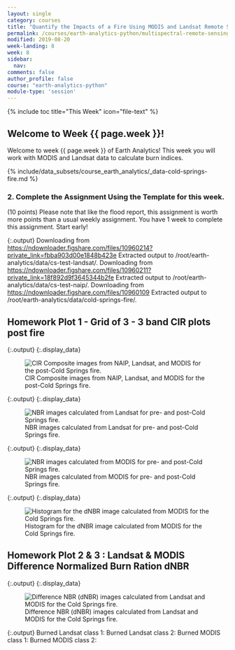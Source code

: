 ```yaml
---
layout: single
category: courses
title: "Quantify the Impacts of a Fire Using MODIS and Landsat Remote Sensing Data in Python"
permalink: /courses/earth-analytics-python/multispectral-remote-sensing-modis/
modified: 2019-08-20
week-landing: 8
week: 8
sidebar:
  nav:
comments: false
author_profile: false
course: "earth-analytics-python"
module-type: 'session'
---
```


{% include toc title="This Week" icon="file-text" %}

<div class="notice--info" markdown="1">

## <i class="fa fa-ship" aria-hidden="true"></i> Welcome to Week {{ page.week }}!

Welcome to week {{ page.week }} of Earth Analytics! This week you will work with MODIS and 
Landsat data to calculate burn indices.  

{% include/data_subsets/course_earth_analytics/_data-cold-springs-fire.md %}

</div>

### 2. Complete the Assignment Using the Template for this week. 
(10 points)
Please note that like the flood report, this assignment is worth more points than
a usual weekly assignment. You have 1 week to complete this assignment. Start
early!








{:.output}
    Downloading from https://ndownloader.figshare.com/files/10960214?private_link=fbba903d00e1848b423e
    Extracted output to /root/earth-analytics/data/cs-test-landsat/.
    Downloading from https://ndownloader.figshare.com/files/10960211?private_link=18f892d9f3645344b2fe
    Extracted output to /root/earth-analytics/data/cs-test-naip/.
    Downloading from https://ndownloader.figshare.com/files/10960109
    Extracted output to /root/earth-analytics/data/cold-springs-fire/.









## Homework Plot 1 - Grid of 3 - 3 band CIR plots post fire


{:.output}
{:.display_data}

<figure>

<img src = "{{ site.url }}//images/courses/earth-analytics-python/08-multispectral-remote-sensing-fire/2017-01-01-week-08-spectral-remote-sensing-modis_12_0.png" alt = "CIR Composite images from NAIP, Landsat, and MODIS for the post-Cold Springs fire.">
<figcaption>CIR Composite images from NAIP, Landsat, and MODIS for the post-Cold Springs fire.</figcaption>

</figure>








{:.output}
{:.display_data}

<figure>

<img src = "{{ site.url }}//images/courses/earth-analytics-python/08-multispectral-remote-sensing-fire/2017-01-01-week-08-spectral-remote-sensing-modis_15_0.png" alt = "NBR images calculated from Landsat for pre- and post-Cold Springs fire.">
<figcaption>NBR images calculated from Landsat for pre- and post-Cold Springs fire.</figcaption>

</figure>









{:.output}
{:.display_data}

<figure>

<img src = "{{ site.url }}//images/courses/earth-analytics-python/08-multispectral-remote-sensing-fire/2017-01-01-week-08-spectral-remote-sensing-modis_20_0.png" alt = "NBR images calculated from MODIS for pre- and post-Cold Springs fire.">
<figcaption>NBR images calculated from MODIS for pre- and post-Cold Springs fire.</figcaption>

</figure>






{:.output}
{:.display_data}

<figure>

<img src = "{{ site.url }}//images/courses/earth-analytics-python/08-multispectral-remote-sensing-fire/2017-01-01-week-08-spectral-remote-sensing-modis_22_0.png" alt = "Histogram for the dNBR image calculated from MODIS for the Cold Springs fire.">
<figcaption>Histogram for the dNBR image calculated from MODIS for the Cold Springs fire.</figcaption>

</figure>




## Homework Plot 2 & 3 : Landsat & MODIS Difference Normalized Burn Ration  dNBR




{:.output}
{:.display_data}

<figure>

<img src = "{{ site.url }}//images/courses/earth-analytics-python/08-multispectral-remote-sensing-fire/2017-01-01-week-08-spectral-remote-sensing-modis_25_0.png" alt = "Difference NBR (dNBR) images calculated from Landsat and MODIS for the Cold Springs fire.">
<figcaption>Difference NBR (dNBR) images calculated from Landsat and MODIS for the Cold Springs fire.</figcaption>

</figure>







{:.output}
    Burned Landsat class 1:
    Burned Landsat class 2:
    Burned MODIS class 1:
    Burned MODIS class 2:









